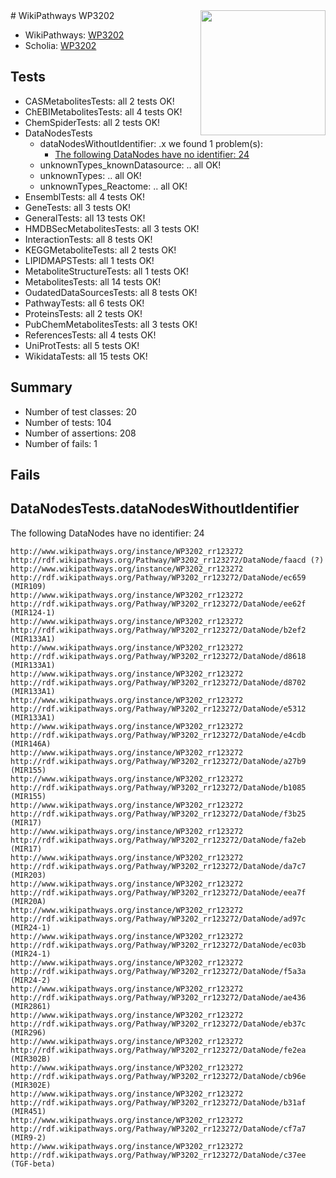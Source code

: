 <img style="float: right; width: 200px" src="https://upload.wikimedia.org/wikipedia/commons/thumb/8/83/Wplogo_with_text_500.png/640px-Wplogo_with_text_500.png" />
# WikiPathways WP3202

* WikiPathways: [WP3202](https://wikipathways.org/pathways/WP3202)
* Scholia: [WP3202](https://scholia.toolforge.org/wikipathways/WP3202)
## Tests
* CASMetabolitesTests: all 2 tests OK!
* ChEBIMetabolitesTests: all 4 tests OK!
* ChemSpiderTests: all 2 tests OK!
* DataNodesTests
    * dataNodesWithoutIdentifier: .x we found 1 problem(s):
        * [The following DataNodes have no identifier: 24](#8792c4b3)
    * unknownTypes_knownDatasource: .. all OK!
    * unknownTypes: .. all OK!
    * unknownTypes_Reactome: .. all OK!
* EnsemblTests: all 4 tests OK!
* GeneTests: all 3 tests OK!
* GeneralTests: all 13 tests OK!
* HMDBSecMetabolitesTests: all 3 tests OK!
* InteractionTests: all 8 tests OK!
* KEGGMetaboliteTests: all 2 tests OK!
* LIPIDMAPSTests: all 1 tests OK!
* MetaboliteStructureTests: all 1 tests OK!
* MetabolitesTests: all 14 tests OK!
* OudatedDataSourcesTests: all 8 tests OK!
* PathwayTests: all 6 tests OK!
* ProteinsTests: all 2 tests OK!
* PubChemMetabolitesTests: all 3 tests OK!
* ReferencesTests: all 4 tests OK!
* UniProtTests: all 5 tests OK!
* WikidataTests: all 15 tests OK!


## Summary

* Number of test classes: 20
* Number of tests: 104
* Number of assertions: 208
* Number of fails: 1

## Fails

<a name="8792c4b3" />

## DataNodesTests.dataNodesWithoutIdentifier

The following DataNodes have no identifier: 24
```
http://www.wikipathways.org/instance/WP3202_rr123272 http://rdf.wikipathways.org/Pathway/WP3202_rr123272/DataNode/faacd (?)
http://www.wikipathways.org/instance/WP3202_rr123272 http://rdf.wikipathways.org/Pathway/WP3202_rr123272/DataNode/ec659 (MIR109)
http://www.wikipathways.org/instance/WP3202_rr123272 http://rdf.wikipathways.org/Pathway/WP3202_rr123272/DataNode/ee62f (MIR124-1)
http://www.wikipathways.org/instance/WP3202_rr123272 http://rdf.wikipathways.org/Pathway/WP3202_rr123272/DataNode/b2ef2 (MIR133A1)
http://www.wikipathways.org/instance/WP3202_rr123272 http://rdf.wikipathways.org/Pathway/WP3202_rr123272/DataNode/d8618 (MIR133A1)
http://www.wikipathways.org/instance/WP3202_rr123272 http://rdf.wikipathways.org/Pathway/WP3202_rr123272/DataNode/d8702 (MIR133A1)
http://www.wikipathways.org/instance/WP3202_rr123272 http://rdf.wikipathways.org/Pathway/WP3202_rr123272/DataNode/e5312 (MIR133A1)
http://www.wikipathways.org/instance/WP3202_rr123272 http://rdf.wikipathways.org/Pathway/WP3202_rr123272/DataNode/e4cdb (MIR146A)
http://www.wikipathways.org/instance/WP3202_rr123272 http://rdf.wikipathways.org/Pathway/WP3202_rr123272/DataNode/a27b9 (MIR155)
http://www.wikipathways.org/instance/WP3202_rr123272 http://rdf.wikipathways.org/Pathway/WP3202_rr123272/DataNode/b1085 (MIR155)
http://www.wikipathways.org/instance/WP3202_rr123272 http://rdf.wikipathways.org/Pathway/WP3202_rr123272/DataNode/f3b25 (MIR17)
http://www.wikipathways.org/instance/WP3202_rr123272 http://rdf.wikipathways.org/Pathway/WP3202_rr123272/DataNode/fa2eb (MIR17)
http://www.wikipathways.org/instance/WP3202_rr123272 http://rdf.wikipathways.org/Pathway/WP3202_rr123272/DataNode/da7c7 (MIR203)
http://www.wikipathways.org/instance/WP3202_rr123272 http://rdf.wikipathways.org/Pathway/WP3202_rr123272/DataNode/eea7f (MIR20A)
http://www.wikipathways.org/instance/WP3202_rr123272 http://rdf.wikipathways.org/Pathway/WP3202_rr123272/DataNode/ad97c (MIR24-1)
http://www.wikipathways.org/instance/WP3202_rr123272 http://rdf.wikipathways.org/Pathway/WP3202_rr123272/DataNode/ec03b (MIR24-1)
http://www.wikipathways.org/instance/WP3202_rr123272 http://rdf.wikipathways.org/Pathway/WP3202_rr123272/DataNode/f5a3a (MIR24-2)
http://www.wikipathways.org/instance/WP3202_rr123272 http://rdf.wikipathways.org/Pathway/WP3202_rr123272/DataNode/ae436 (MIR2861)
http://www.wikipathways.org/instance/WP3202_rr123272 http://rdf.wikipathways.org/Pathway/WP3202_rr123272/DataNode/eb37c (MIR296)
http://www.wikipathways.org/instance/WP3202_rr123272 http://rdf.wikipathways.org/Pathway/WP3202_rr123272/DataNode/fe2ea (MIR302B)
http://www.wikipathways.org/instance/WP3202_rr123272 http://rdf.wikipathways.org/Pathway/WP3202_rr123272/DataNode/cb96e (MIR302E)
http://www.wikipathways.org/instance/WP3202_rr123272 http://rdf.wikipathways.org/Pathway/WP3202_rr123272/DataNode/b31af (MIR451)
http://www.wikipathways.org/instance/WP3202_rr123272 http://rdf.wikipathways.org/Pathway/WP3202_rr123272/DataNode/cf7a7 (MIR9-2)
http://www.wikipathways.org/instance/WP3202_rr123272 http://rdf.wikipathways.org/Pathway/WP3202_rr123272/DataNode/c37ee (TGF-beta)
```

